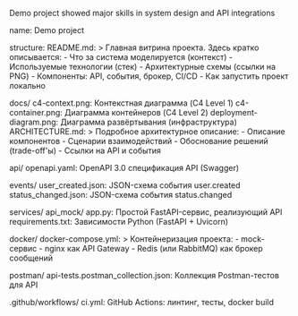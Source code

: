 

Demo project showed major skills in system design and API integrations

name: Demo project

structure:
  README.md: >
    Главная витрина проекта. Здесь кратко описывается:
    - Что за система моделируется (контекст)
    - Используемые технологии (стек)
    - Архитектурные схемы (ссылки на PNG)
    - Компоненты: API, события, брокер, CI/CD
    - Как запустить проект локально

  docs/
    c4-context.png: Контекстная диаграмма (C4 Level 1)
    c4-container.png: Диаграмма контейнеров (C4 Level 2)
    deployment-diagram.png: Диаграмма развёртывания (инфраструктура)
    ARCHITECTURE.md: >
      Подробное архитектурное описание:
      - Описание компонентов
      - Сценарии взаимодействий
      - Обоснование решений (trade-off'ы)
      - Ссылки на API и события

  api/
    openapi.yaml: OpenAPI 3.0 спецификация API (Swagger)

  events/
    user_created.json: JSON-схема события user.created
    status_changed.json: JSON-схема события status.changed

  services/
    api_mock/
      app.py: Простой FastAPI-сервис, реализующий API
      requirements.txt: Зависимости Python (FastAPI + Uvicorn)

  docker/
    docker-compose.yml: >
      Контейнеризация проекта:
      - mock-сервис
      - nginx как API Gateway
      - Redis (или RabbitMQ) как брокер сообщений

  postman/
    api-tests.postman_collection.json: Коллекция Postman-тестов для API

  .github/workflows/
    ci.yml: GitHub Actions: линтинг, тесты, docker build
